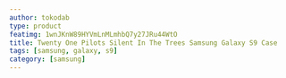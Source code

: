 ```yaml
---
author: tokodab
type: product
featimg: 1wnJKnW89HYVmLnMLmhbQ7y27JRu44WtO
title: Twenty One Pilots Silent In The Trees Samsung Galaxy S9 Case
tags: [samsung, galaxy, s9]
category: [samsung]
---
```

